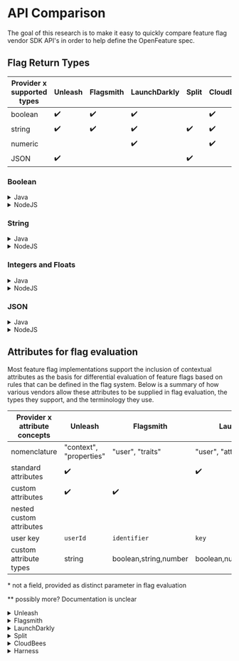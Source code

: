# API Comparison

The goal of this research is to make it easy to quickly compare feature flag
vendor SDK API's in order to help define the OpenFeature spec.

## Flag Return Types

| Provider x supported types | Unleash            | Flagsmith          | LaunchDarkly       | Split              | CloudBees          | Harness            |
| -------------------------- | ------------------ | ------------------ | ------------------ | ------------------ | ------------------ | ------------------ |
| boolean                    | :heavy_check_mark: | :heavy_check_mark: | :heavy_check_mark: |                    | :heavy_check_mark: | :heavy_check_mark: |
| string                     | :heavy_check_mark: | :heavy_check_mark: | :heavy_check_mark: | :heavy_check_mark: | :heavy_check_mark: | :heavy_check_mark: |
| numeric                    |                    |                    | :heavy_check_mark: |                    | :heavy_check_mark: | :heavy_check_mark: |
| JSON                       | :heavy_check_mark: |                    |                    | :heavy_check_mark: |                    | :heavy_check_mark: |

### Boolean

<details>
  <summary>Java</summary>

```java
/**
* Unleash
*
* SDK Repo: https://github.com/Unleash/unleash-client-java
*/
boolean isEnabled(String toggleName)
boolean isEnabled(String toggleName, UnleashContext context)
boolean isEnabled(String toggleName, UnleashContext context, boolean defaultSetting)
boolean isEnabled(String toggleName, BiFunction<String, UnleashContext, Boolean> fallbackAction)
boolean isEnabled(String toggleName, UnleashContext context, BiFunction<String, UnleashContext Boolean> fallbackAction)

/**
* Flagsmith
*
* SDK Repo: https://github.com/Flagsmith/flagsmith-java-client
*/
boolean hasFeatureFlag(String featureId)
boolean hasFeatureFlag(String featureId, FeatureUser user)
boolean hasFeatureFlag(String featureId, FlagsAndTraits flagsAndTraits)

/**
* LaunchDarkly
*
* SDK Repo: https://github.com/launchdarkly/java-server-sdk
*/
boolean boolVariation(String featureKey, LDUser user, boolean defaultValue)
// Response also contains evaluation details
EvaluationDetail<Boolean> boolVariationDetail(String featureKey, LDUser user, boolean defaultValue)

/**
* Split
*
* SDK Repo: https://github.com/splitio/java-client
*
* NOTE: Not supported
* NOTE: Split always returns a string but using the values "on" and "off" is a common practice.
*/

/**
* CloudBees Rollout
*
* SDK Repo: N/A
*
* NOTE: Flags are configured as code and contain default values.
*
*/

boolean isEnabled(): boolean;
boolean isEnabled(Context context): boolean;

// example usage
public class Flags implements RoxContainer {
  public RoxFlag videoChat = new RoxFlag();
}
Flags flags = new Flags();
Rox.register("test-namespace", flags);
flags.videoChat.enabled

// Dynamic API
Rox.dynamicApi.isEnabled('system.reportAnalytics', false);
Rox.dynamicApi.isEnabled('system.reportAnalytics', false, context);

/**
* Harness
*
* SDK Repo: https://github.com/harness/ff-java-server-sdk
*/
boolean boolVariation(String key, Target target, boolean defaultValue)
```

</details>

<details>
  <summary>NodeJS</summary>

```typescript
/**
* Unleash
*
* SDK Repo: https://github.com/Unleash/unleash-client-node
*/
isEnabled(name: string, context?: Context, fallbackFunction?: FallbackFunction): boolean;
isEnabled(name: string, context?: Context, fallbackValue?: boolean): boolean;
isEnabled(name: string, context: Context = {}, fallback?: FallbackFunction | boolean): boolean;

/**
* Flagsmith
*
* SDK Repo: https://github.com/Flagsmith/flagsmith-nodejs-client
*/
hasFeature(key: string): Promise<boolean>
hasFeature(key: string, userId: string): Promise<boolean>

/**
* LaunchDarkly
*
* SDK Repo: https://github.com/launchdarkly/node-client-sdk
*
* Note: TS typings assign LDFlagValue = any;
* Note: variation values can be defined as boolean, number, or string. Documentation suggests casting: https://docs.launchdarkly.com/sdk/client-side/node-js#getting-started
*/

variation(
key: string,
  user: LDUser,
  defaultValue: LDFlagValue,
  callback?: (err: any, res: LDFlagValue) => void
): Promise<LDFlagValue>
// Response also contains evaluation details
variationDetail(
  key: string,
  user: LDUser,
  defaultValue: LDFlagValue,
  callback?: (err: any, res: LDEvaluationDetail) => void
): Promise<LDEvaluationDetail>;

/**
* Split
*
* SDK Repo: https://github.com/splitio/javascript-client
*
* NOTE: Not supported
* NOTE: TS typings assign Treatment = string;
* NOTE: Split always returns a string but using the values "on" and "off" is a common practice.
*/

/**
* CloudBees Rollout
*
* SDK Repo: N/A
*
* NOTE: Flags are configured as code and contain default values.
*
*/

isEnabled(context?: unknown): boolean;

// example usage
const flags = {
  videoChat: new Rox.Flag()
};

Rox.register('test-namespace', flags);
flags.videoChat.isEnabled()
flags.videoChat.isEnabled(context)

/**
* Harness
*
* SDK Repo: https://github.com/harness/ff-nodejs-server-sdk
*/
boolVariation(
  identifier: string,
  target: Target,
  defaultValue: boolean = true,
): Promise<boolean>
```

</details>

### String

<details>
  <summary>Java</summary>

```java
/**
* Unleash
*
* SDK Repo: https://github.com/Unleash/unleash-client-java
*
* NOTE: Variants can contain string, csv, or JSON
*/
Variant getVariant(final String toggleName)
Variant getVariant(final String toggleName, final UnleashContext context)
Variant getVariant(final String toggleName, final Variant defaultValue)
Variant getVariant(final String toggleName, final UnleashContext context, final Variant defaultValue)

/**
* Flagsmith
*
* SDK Repo: https://github.com/Flagsmith/flagsmith-java-client
*/
String getFeatureFlagValue(String featureId)
String getFeatureFlagValue(String featureId, FeatureUser user)
String getFeatureFlagValue(String featureId, FlagsAndTraits flagsAndTraits)

/**
* LaunchDarkly
*
* SDK Repo: https://github.com/launchdarkly/java-server-sdk
*/
String stringVariation(String featureKey, LDUser user, boolean defaultValue)
// Response also contains evaluation details
EvaluationDetail<String> stringVariationDetail(String featureKey, LDUser user, boolean defaultValue)

/**
* Split
*
* SDK Repo: https://github.com/splitio/java-client
*/
String getTreatment(String key, String split)
String getTreatment(String key, String split, Map<String, Object> attributes)
String getTreatment(Key key, String split, Map<String, Object> attributes)

/**
* CloudBees Rollout
*
* SDK Repo: N/A
*
* NOTE: Flags are configured as code and contain default values.
*
*/

String getValue();
String getValue(Context context);

// example usage:
public class Flags implements RoxContainer{
  public RoxVariant titleColors = new RoxVariant("White", new String[] {"White", "Blue", "Green", "Yellow"});
}

Flags flags = new Flags();
Rox.register("test-namespace", flags);

flags.titleColors.getValue()
flags.titleColors.getValue(context)

// Dynamic API
Rox.dynamicApi.value('ui.textColor', "red");
Rox.dynamicApi.value('ui.textColor', "red", context);

/**
* Harness
*
* SDK Repo: https://github.com/harness/ff-java-server-sdk
*/
String stringVariation(String key, Target target, String defaultValue)
```

</details>

<details>
  <summary>NodeJS</summary>

```typescript
/**
* Unleash
*
* SDK Repo: https://github.com/Unleash/unleash-client-node
* NOTE: Variants can contain string, csv, or JSON
*/
getVariant(name: string, context: Context = {}, fallbackVariant?: Variant): Variant

/**
* Flagsmith
*
* SDK Repo: https://github.com/Flagsmith/flagsmith-nodejs-client
*/
getValue(key: string): Promise<string | number | boolean>;
getValue(key: string, userId: string): Promise<string | number | boolean>;

/**
* LaunchDarkly
*
* SDK Repo: https://github.com/launchdarkly/node-client-sdk
*
* Note: TS typings assign LDFlagValue = any;
* Note: variation values can be defined as boolean, number, or string. Documentation suggests casting: https://docs.launchdarkly.com/sdk/client-side/node-js#getting-started
*/
variation(
key: string,
  user: LDUser,
  defaultValue: LDFlagValue,
  callback?: (err: any, res: LDFlagValue) => void
): Promise<LDFlagValue>
// Response also contains evaluation details
variationDetail(
  key: string,
  user: LDUser,
  defaultValue: LDFlagValue,
  callback?: (err: any, res: LDEvaluationDetail) => void
): Promise<LDEvaluationDetail>;

/**
* Split
*
* SDK Repo: https://github.com/splitio/javascript-client
*
* Note: TS typings assign Treatment = string;
* NOTE: Split always returns a string.
*
*/
getTreatment(key: SplitKey, splitName: string, attributes?: Attributes): Treatment
getTreatment(splitName: string, attributes?: Attributes): Treatment

/**
* CloudBees Rollout
*
* SDK Repo: N/A
*
* NOTE: Flags are configured as code and contain default values.
*
*/

getValue(context?: unknown): string;

// example usage
const flags = {
  titleColors: new RoxString('White', ['White', 'Blue', 'Green', 'Yellow'])
};

Rox.register('test-namespace', flags);
flags.titleColors.value();

/**
* Harness
*
* SDK Repo: https://github.com/harness/ff-nodejs-server-sdk
*/
function stringVariation(
  identifier: string,
  target: Target,
  defaultValue: boolean = '',
): Promise<string>;
```

</details>

### Integers and Floats

<details>
  <summary>Java</summary>

```java
/**
* Unleash
*
* SDK Repo: https://github.com/Unleash/unleash-client-java
*
* NOTE: Not supported; strings can be parsed into numeric values
*/

/**
* Flagsmith
*
* SDK Repo: https://github.com/Flagsmith/flagsmith-java-client
*
* NOTE: Not supported; strings can be parsed into numeric values
*/

/**
* LaunchDarkly
*
* SDK Repo: https://github.com/launchdarkly/java-server-sdk
*/
int intVariation(String featureKey, LDUser user, int defaultValue)
double doubleVariation(String featureKey, LDUser user, double defaultValue)
// Response also contains evaluation details
EvaluationDetail<Integer> intVariationDetail(String featureKey, LDUser user, int defaultValue)
EvaluationDetail<Double> doubleVariationDetail(String featureKey, LDUser user, double defaultValue)

/**
* Split
*
* SDK Repo: https://github.com/splitio/java-client
*
* NOTE: Not supported; strings can be parsed into numeric values
*/

/**
* CloudBees Rollout
*
* SDK Repo: N/A
*/

int getValue();
int getValue(Context context);
double getValue();
double getValue(Context context);

// example usage
public class Container implements RoxContainer {
  public final RoxInt titleSize = new RoxInt(5, new int[]{ 8, 13 });
  public final RoxDouble specialNumber = new RoxDouble(3.14, new double[]{ 2.71, 0.577 });
}

Container flags = new Container();
Rox.register("test-namespace", flags);
flags.titleSize.getValue();
flags.specialNumber.getValue();

// Dynamic API
Rox.dynamicApi.getNumber('ui.textSize', 12);
Rox.dynamicApi.getNumber('ui.textColor', 18, context);

/**
* Harness
*
* SDK Repo: https://github.com/harness/ff-java-server-sdk
*/
double numberVariation(String key, Target target, int defaultValue)
```

</details>

<details>
  <summary>NodeJS</summary>

```typescript
/**
* Unleash
*
* SDK Repo: https://github.com/Unleash/unleash-client-node
*
* NOTE: Not supported; Strings can be parsed into numeric values.
*/

/**
* Flagsmith
*
* SDK Repo: https://github.com/Flagsmith/flagsmith-nodejs-client
*/
getValue(key: string): Promise<string | number | boolean>;
getValue(key: string, userId: string): Promise<string | number | boolean>;

/**
* LaunchDarkly
*
* SDK Repo: https://github.com/launchdarkly/node-client-sdk
*
* Note: TS typings assign LDFlagValue = any;
* Note: variation values can be defined as boolean, number, or string. Documentation suggests casting: https://docs.launchdarkly.com/sdk/client-side/node-js#getting-started
*/
variation(
key: string,
  user: LDUser,
  defaultValue: LDFlagValue,
  callback?: (err: any, res: LDFlagValue) => void
): Promise<LDFlagValue>
// Response also contains evaluation details
variationDetail(
  key: string,
  user: LDUser,
  defaultValue: LDFlagValue,
  callback?: (err: any, res: LDEvaluationDetail) => void
): Promise<LDEvaluationDetail>;

/**
* Split
*
* SDK Repo: https://github.com/splitio/javascript-client
*
* NOTE: Not supported; Strings can be parsed into numeric values.
* NOTE: TS typings assign Treatment = string;
*/

/**
* CloudBees Rollout
*
* SDK Repo: N/A
*
* NOTE: Flags are configured as code and contain default values.
*
*/

getValue(context?: unknown): number;

// example usage
const flags = {
  titleSize: new RoxNumber(12, [12, 14, 18, 24])
};

Rox.register('test-namespace', flags);
flags.titleSize.value();

/**
* Harness
*
* SDK Repo: https://github.com/harness/ff-nodejs-server-sdk
*/
function numberVariation(
  identifier: string,
  target: Target,
  defaultValue: boolean = 1.0,
): Promise<number>;
```

</details>

### JSON

<details>
  <summary>Java</summary>

```java
/**
* Unleash
*
* SDK Repo: https://github.com/Unleash/unleash-client-java
*
* NOTE: Variants can contain string, csv, or JSON
*
*/
Variant getVariant(final String toggleName)
Variant getVariant(final String toggleName, final UnleashContext context)
Variant getVariant(final String toggleName, final Variant defaultValue)
Variant getVariant(final String toggleName, final UnleashContext context, final Variant defaultValue)

/**
* Flagsmith
*
* SDK Repo: https://github.com/Flagsmith/flagsmith-java-client
*
* NOTE: Not supported
*/

/**
* LaunchDarkly
*
* SDK Repo: https://github.com/launchdarkly/java-server-sdk
*
* Note: TS typings assign LDFlagValue = any;
* Note: variation values can be defined as boolean, number, or string; JSON structures can be encoded as strings.
*/

/**
* Split
*
* SDK Repo: https://github.com/splitio/java-client
*/
SplitResult getTreatmentWithConfig(String key, String split)
SplitResult getTreatmentWithConfig(String key, String split, Map<String, Object> attributes)
SplitResult getTreatmentWithConfig(Key key, String split, Map<String, Object> attributes)

/**
* CloudBees Rollout
*
* SDK Repo: N/A
*
* NOTE: Not supported
*/

/**
* Harness
*
* SDK Repo: https://github.com/harness/ff-java-server-sdk
*/
JsonObject jsonVariation(String key, Target target, JsonObject defaultValue)
```

</details>

<details>
  <summary>NodeJS</summary>

```typescript
/**
* Unleash
*
* SDK Repo: https://github.com/Unleash/unleash-client-node
*
* NOTE: Variants support JSON, CSV, and String payloads types, but the SDK seems to only have "String" enumerated: https://github.com/Unleash/unleash-client-node/blob/5da3b2980da63bd899619a3e558cab7874c2dbe0/src/variant.ts#L7
*/
getVariant(name: string, context: Context, fallbackVariant?: Variant): Variant

/**
* Flagsmith
*
* SDK Repo: https://github.com/Flagsmith/flagsmith-nodejs-client
*
* NOTE: Not supported; JSON structures can be encoded as strings.
*/

/**
* LaunchDarkly
*
* SDK Repo: https://github.com/launchdarkly/node-client-sdk
*
* Note: TS typings assign LDFlagValue = any;
* Note: variation values can be defined as boolean, number, or string; JSON structures can be encoded as strings.
*/

/**
* Split
*
* SDK Repo: https://github.com/splitio/javascript-client
*
* NOTE: TreatmentWithConfig contains a "config" property, which is a stringified version of the configuration JSON object
*
*/
getTreatmentWithConfig(key: SplitKey, splitName: string, attributes?: Attributes): TreatmentWithConfig,
getTreatmentWithConfig(splitName: string, attributes?: Attributes): TreatmentWithConfig,

/**
* CloudBees Rollout
*
* SDK Repo: N/A
*
* NOTE: Not supported; JSON structures can be encoded as strings.
*
*/

/**
* Harness
*
* SDK Repo: https://github.com/harness/ff-nodejs-server-sdk
*/
function jsonVariation(
  identifier: string,
  target: Target,
  defaultValue: object = {},
): Promise<Record<string, unknown>>;
```

</details>

## Attributes for flag evaluation

Most feature flag implementations support the inclusion of contextual attributes as the basis for differential evaluation of feature flags based on rules that can be defined in the flag system. Below is a summary of how various vendors allow these attributes to be supplied in flag evaluation, the types they support, and the terminology they use.

| Provider x attribute concepts | Unleash                 | Flagsmith             | LaunchDarkly                | Split                       | CloudBees             | Harness            |
| ----------------------------- | ----------------------- | --------------------- | --------------------------- | --------------------------- | --------------------- | ------------------ |
| nomenclature                  | "context", "properties" | "user", "traits"      | "user", "attributes"        | "attributes"                | "context"             | "target"           |
| standard attributes           | :heavy_check_mark:      |                       | :heavy_check_mark:          |                             | :heavy_check_mark:    |                    |
| custom attributes             | :heavy_check_mark:      | :heavy_check_mark:    |                             | :heavy_check_mark:          | :heavy_check_mark:    | :heavy_check_mark: |
| nested custom attributes      |                         |                       |                             |                             | :heavy_check_mark:    |                    |
| user key                      | `userId`                | `identifier`          | `key`                       | `key`\*                     | `distinct_id`         | `identifier`\*     |
| custom attribute types        | string                  | boolean,string,number | boolean,number,string,Array | boolean,number,string,Array, DateTime | boolean,number,string | number,string\*\*  |

\* not a field, provided as distinct parameter in flag evaluation

\*\* possibly more? Documentation is unclear

<details>
  <summary>Unleash</summary>

The unleash context is an object used to store data for use in flag evaluation. A number of fields are defined by default, and additional custom fields can be specified. Some fields within the context are "static", provided at initialization, immutable for the lifetime of the application, while others are dynamic and can change with each evaluation.

```
interface Context {
  string environment?;     // static
  string appName?;         // static
  Date currentTime?;
  string userId?;
  string sessionId?;
  string remoteAddress?;
  Map<string, string | undefined | number> properties?;
}
```

see: https://docs.getunleash.io/user_guide/unleash_context

</details>

<details>
  <summary>Flagsmith</summary>

Flagsmith associates "traits" (attributes) on the user object using that user's userId. Traits can be booleans, numbers, or strings.

### v1 SDK:

```
flagsmith.setTrait(userId, key, value);

```

see: https://docs.flagsmith.com/basic-features/managing-identities#identity-traits

### v2-beta SDK:

```
await this.client.getIdentityFlags(
  identifier,
  traits // this is a "dictionary"/key-value map
)
```

</details>

<details>
  <summary>LaunchDarkly</summary>

The "user" object must be passed in every flag evaluation, and defines a key to identify a users, as well as a number of pre-defined optional properties which can be used in flag evaluation logic. Additional custom properties can be specified in the nested `custom` property.

```
interface LDUser {
    string key;
    string secondary?;
    string name?;
    string firstName?;
    string lastName?;
    string email?;
    string avatar?;
    string ip?;
    string country;
    boolean anonymous?;
    Map<string, string | boolean | number | Array<string | boolean | number>> custom?
    privateAttributeNames?: Array<string>;
  }
```

see: https://docs.launchdarkly.com/home/users/attributes

</details>

<details>
  <summary>Split</summary>

Attributes are custom data that can be used in targeting rules, which can be optionally supplied during flag evaluation.

Note: the user `key` identifies a user and is a distinct, required parameter in the split SDKs.

see: https://help.split.io/hc/en-us/articles/360020793231-Target-with-custom-attributes

</details>

<details>
  <summary>CloudBees</summary>

Properties are arbitrary data which can be used in flag evaluation. Cloudbees FM defines a few standard properties (`app_release`, `language`, `platform`, `screen_height` and `screen_width`), and allows custom properties to be defined. Note that the Cloudbees SDK requires the application author to explicitly define custom attributes. The context object passed at flag evaluation time can be used to compute properties.

```
// define a new property, using the context object to set it's value.
Rox.setCustomBooleanProperty('my-new-prop', (context) => {
  return context.myPropValue;
});
```

```
// pass the context into flag evaluation:
var context = { myPropValue = true };
Rox.dynamicApi.isEnabled('my-flag', false, context);
```

see: https://docs.cloudbees.com/docs/cloudbees-feature-management/latest/feature-releases/custom-properties

</details>

<details>
  <summary>Harness</summary>

A "target" is a conceptual user whose experience can be differentially impacted by "targeting rules". Harness defines a few standard properties (an `identifier`, a `name`, and an `anonymous` boolean), as well as a map of arbitrary custom attributes. The target is a required parameter for every flag evaluation.

```
Target {
  string identifier;
  string name;
  boolean anonymous;
  Map<string, unknown> attributes;
}
```

see: https://ngdocs.harness.io/article/xf3hmxbaji-targeting-users-with-flags#on_request_check_for_condition_and_serve_variation

</details>
